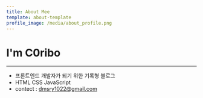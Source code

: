 ```yaml
---
title: About Mee
template: about-template
profile_image: /media/about_profile.png
---
```


# I'm C0ribo   
* * *

* 프론트엔드 개발자가 되기 위한 기록형 블로그   
* HTML CSS JavaScript
<b></b>   
* contect : <dmsry1022@gmail.com>


